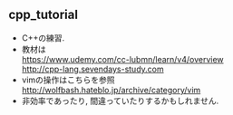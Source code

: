 ## cpp_tutorial
- C++の練習.
- 教材は  
https://www.udemy.com/cc-lubmn/learn/v4/overview  
http://cpp-lang.sevendays-study.com
- vimの操作はこちらを参照  
http://wolfbash.hateblo.jp/archive/category/vim
- 非効率であったり, 間違っていたりするかもしれません.
